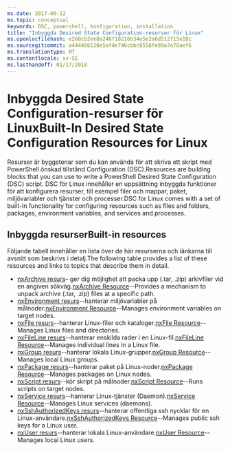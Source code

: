 ```yaml
---
ms.date: 2017-06-12
ms.topic: conceptual
keywords: DSC, powershell, konfiguration, installation
title: "Inbyggda Desired State Configuration-resurser för Linux"
ms.openlocfilehash: e268cb2ee8a246f18216b34e5e2a6d512f15e18c
ms.sourcegitcommit: a444406120e5af4e746cbbc0558fe89a7e78aef6
ms.translationtype: MT
ms.contentlocale: sv-SE
ms.lasthandoff: 01/17/2018
---
```

# <a name="built-in-desired-state-configuration-resources-for-linux"></a><span data-ttu-id="e8b80-103">Inbyggda Desired State Configuration-resurser för Linux</span><span class="sxs-lookup"><span data-stu-id="e8b80-103">Built-In Desired State Configuration Resources for Linux</span></span>

<span data-ttu-id="e8b80-104">Resurser är byggstenar som du kan använda för att skriva ett skript med PowerShell önskad tillstånd Configuration (DSC).</span><span class="sxs-lookup"><span data-stu-id="e8b80-104">Resources are building blocks that you can use to write a PowerShell Desired State Configuration (DSC) script.</span></span> <span data-ttu-id="e8b80-105">DSC för Linux innehåller en uppsättning inbyggda funktioner för att konfigurera resurser, till exempel filer och mappar, paket, miljövariabler och tjänster och processer.</span><span class="sxs-lookup"><span data-stu-id="e8b80-105">DSC for Linux comes with a set of built-in functionality for configuring resources such as files and folders, packages, environment variables, and services and processes.</span></span>

## <a name="built-in-resources"></a><span data-ttu-id="e8b80-106">Inbyggda resurser</span><span class="sxs-lookup"><span data-stu-id="e8b80-106">Built-in resources</span></span> 

<span data-ttu-id="e8b80-107">Följande tabell innehåller en lista över de här resurserna och länkarna till avsnitt som beskrivs i detalj.</span><span class="sxs-lookup"><span data-stu-id="e8b80-107">The following table provides a list of these resources and links to topics that describe them in detail.</span></span>

* <span data-ttu-id="e8b80-108">[nxArchive resurs](lnxArchiveResource.md)– ger dig möjlighet att packa upp (.tar, .zip) arkivfiler vid en angiven sökväg.</span><span class="sxs-lookup"><span data-stu-id="e8b80-108">[nxArchive Resource](lnxArchiveResource.md)--Provides a mechanism to unpack archive (.tar, .zip) files at a specific path.</span></span>
* <span data-ttu-id="e8b80-109">[nxEnvironment resurs](lnxEnvironmentResource.md)--hanterar miljövariabler på målnoder.</span><span class="sxs-lookup"><span data-stu-id="e8b80-109">[nxEnvironment Resource](lnxEnvironmentResource.md)--Manages environment variables on target nodes.</span></span> 
* <span data-ttu-id="e8b80-110">[nxFile resurs](lnxFileResource.md)--hanterar Linux-filer och kataloger.</span><span class="sxs-lookup"><span data-stu-id="e8b80-110">[nxFile Resource](lnxFileResource.md)--Manages Linux files and directories.</span></span> 
* <span data-ttu-id="e8b80-111">[nxFileLine resurs](lnxFileLineResource.md)--hanterar enskilda rader i en Linux-fil.</span><span class="sxs-lookup"><span data-stu-id="e8b80-111">[nxFileLine Resource](lnxFileLineResource.md)--Manages individual lines in a Linux file.</span></span> 
* <span data-ttu-id="e8b80-112">[nxGroup resurs](lnxGroupResource.md)--hanterar lokala Linux-grupper.</span><span class="sxs-lookup"><span data-stu-id="e8b80-112">[nxGroup Resource](lnxGroupResource.md)--Manages local Linux groups.</span></span> 
* <span data-ttu-id="e8b80-113">[nxPackage resurs](lnxPackageResource.md)--hanterar paket på Linux-noder.</span><span class="sxs-lookup"><span data-stu-id="e8b80-113">[nxPackage Resource](lnxPackageResource.md)--Manages packages on Linux nodes.</span></span>
* <span data-ttu-id="e8b80-114">[nxScript resurs](lnxScriptResource.md)--kör skript på målnoder.</span><span class="sxs-lookup"><span data-stu-id="e8b80-114">[nxScript Resource](lnxScriptResource.md)--Runs scripts on target nodes.</span></span>
* <span data-ttu-id="e8b80-115">[nxService resurs](lnxServiceResource.md)--hanterar Linux-tjänster (Daemon).</span><span class="sxs-lookup"><span data-stu-id="e8b80-115">[nxService Resource](lnxServiceResource.md)--Manages Linux services (daemons).</span></span>
* <span data-ttu-id="e8b80-116">[nxSshAuthorizedKeys resurs](lnxSshAuthorizedKeysResource.md)--hanterar offentliga ssh nycklar för en Linux-användare.</span><span class="sxs-lookup"><span data-stu-id="e8b80-116">[nxSshAuthorizedKeys Resource](lnxSshAuthorizedKeysResource.md)--Manages public ssh keys for a Linux user.</span></span> 
* <span data-ttu-id="e8b80-117">[nxUser resurs](lnxUserResource.md)--hanterar lokala Linux-användare.</span><span class="sxs-lookup"><span data-stu-id="e8b80-117">[nxUser Resource](lnxUserResource.md)--Manages local Linux users.</span></span> 
  

